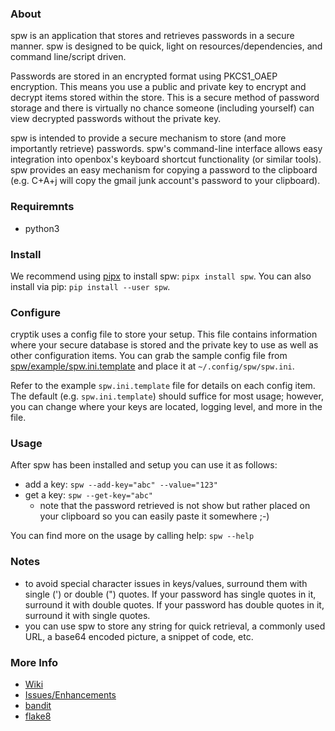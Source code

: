 ### About

spw is an application that stores and retrieves passwords in a secure manner. spw is designed to be quick, light on resources/dependencies, and command line/script driven.

Passwords are stored in an encrypted format using PKCS1_OAEP encryption. This means you use a public and private key to encrypt and decrypt items stored within the store. This is a secure method of password storage and there is virtually no chance someone (including yourself) can view decrypted passwords without the private key.

spw is intended to provide a secure mechanism to store (and more importantly retrieve) passwords. spw's command-line interface allows easy integration into openbox's keyboard shortcut functionality (or similar tools). spw provides an easy mechanism for copying a password to the clipboard (e.g. C+A+j will copy the gmail junk account's password to your clipboard).


### Requiremnts

- python3


### Install

We recommend using [pipx](https://github.com/pypa/pipx) to install spw: `pipx install spw`. You can also install via pip: `pip install --user spw`.


### Configure

cryptik uses a config file to store your setup. This file contains information where your secure database is stored and the private key to use as well as other configuration items. You can grab the sample config file from  [spw/example/spw.ini.template](https://gitlab.com/drad/spw/-/blob/master/examples/spw.ini.template) and place it at `~/.config/spw/spw.ini`.

Refer to the example `spw.ini.template` file for details on each config item. The default (e.g. `spw.ini.template`) should suffice for most usage; however, you can change where your keys are located, logging level, and more in the file.


### Usage

After spw has been installed and setup you can use it as follows:
- add a key: `spw --add-key="abc" --value="123"`
- get a key: `spw --get-key="abc"`
  + note that the password retrieved is not show but rather placed on your clipboard so you can easily paste it somewhere ;-)

You can find more on the usage by calling help: `spw --help`


### Notes

- to avoid special character issues in keys/values, surround them with single (') or double (") quotes. If your password has single quotes in it, surround it with double quotes. If your password has double quotes in it, surround it with single quotes.
- you can use spw to store any string for quick retrieval, a commonly used URL, a base64 encoded picture, a snippet of code, etc.


### More Info

- [Wiki](https://g.dradux.com/dradux/spw/wikis/home)
- [Issues/Enhancements](https://g.dradux.com/dradux/spw/issues)
- [bandit](https://github.com/PyCQA/bandit)
- [flake8](https://gitlab.com/pycqa/flake8)
